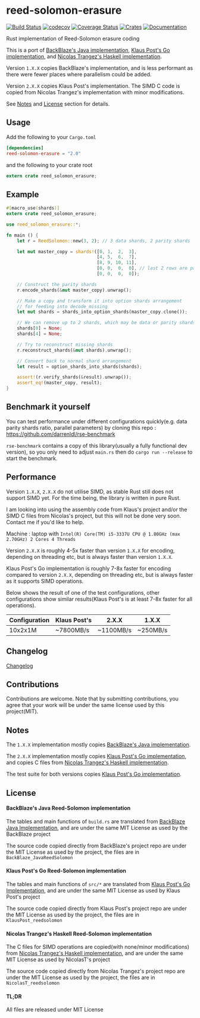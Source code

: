 # reed-solomon-erasure
[![Build Status](https://travis-ci.org/darrenldl/reed-solomon-erasure.svg?branch=master)](https://travis-ci.org/darrenldl/reed-solomon-erasure)
[![codecov](https://codecov.io/gh/darrenldl/reed-solomon-erasure/branch/master/graph/badge.svg)](https://codecov.io/gh/darrenldl/reed-solomon-erasure)
[![Coverage Status](https://coveralls.io/repos/github/darrenldl/reed-solomon-erasure/badge.svg?branch=master)](https://coveralls.io/github/darrenldl/reed-solomon-erasure?branch=master)
[![Crates](https://img.shields.io/crates/v/reed-solomon-erasure.svg)](https://crates.io/crates/reed-solomon-erasure)
[![Documentation](https://docs.rs/reed-solomon-erasure/badge.svg)](https://docs.rs/reed-solomon-erasure)

Rust implementation of Reed-Solomon erasure coding

This is a port of [BackBlaze's Java implementation](https://github.com/Backblaze/JavaReedSolomon), [Klaus Post's Go implementation](https://github.com/klauspost/reedsolomon), and [Nicolas Trangez's Haskell implementation](https://github.com/NicolasT/reedsolomon).

Version `1.X.X` copies BackBlaze's implementation, and is less performant as there were fewer places where parallelism could be added.

Version `2.X.X` copies Klaus Post's implementation. The SIMD C code is copied from Nicolas Trangez's implementation with minor modifications.

See [Notes](#notes) and [License](#license) section for details.

## Usage
Add the following to your `Cargo.toml`
```toml
[dependencies]
reed-solomon-erasure = "2.0"
```
and the following to your crate root
```rust
extern crate reed_solomon_erasure;
```

## Example
```rust
#[macro_use(shards)]
extern crate reed_solomon_erasure;

use reed_solomon_erasure::*;

fn main () {
    let r = ReedSolomon::new(3, 2); // 3 data shards, 2 parity shards

    let mut master_copy = shards!([0, 1,  2,  3],
                                  [4, 5,  6,  7],
                                  [8, 9, 10, 11],
                                  [0, 0,  0,  0], // last 2 rows are parity shards
                                  [0, 0,  0,  0]);

    // Construct the parity shards
    r.encode_shards(&mut master_copy).unwrap();

    // Make a copy and transform it into option shards arrangement
    // for feeding into decode_missing
    let mut shards = shards_into_option_shards(master_copy.clone());

    // We can remove up to 2 shards, which may be data or parity shards
    shards[0] = None;
    shards[4] = None;

    // Try to reconstruct missing shards
    r.reconstruct_shards(&mut shards).unwrap();

    // Convert back to normal shard arrangement
    let result = option_shards_into_shards(shards);

    assert!(r.verify_shards(&result).unwrap());
    assert_eq!(master_copy, result);
}
```

## Benchmark it yourself
You can test performance under different configurations quickly(e.g. data parity shards ratio, parallel parameters)
by cloning this repo : https://github.com/darrenldl/rse-benchmark

`rse-benchmark` contains a copy of this library(usually a fully functional dev version), so you only need to adjust `main.rs`
then do `cargo run --release` to start the benchmark.

## Performance
Version `1.X.X`, `2.X.X` do not utilise SIMD, as stable Rust still does not support SIMD yet. For the time being, the library is written in pure Rust.

I am looking into using the assembly code from Klaus's project and/or the SIMD C files from Nicolas's project, but this will not be done very soon. Contact me if you'd like to help.

Machine : laptop with `Intel(R) Core(TM) i5-3337U CPU @ 1.80GHz (max 2.70GHz) 2 Cores 4 Threads`

Version `2.X.X` is roughly 4-5x faster than version `1.X.X` for encoding, depending on threading etc, but is always faster than version `1.X.X`.

Klaus Post's Go implementation is roughly 7-8x faster for encoding compared to version `2.X.X`, depending on threading etc, but is always faster as it supports SIMD operations.

Below shows the result of one of the test configurations, other configurations show similar results(Klaus Post's is at least 7-8x faster for all operations).

|Configuration| Klaus Post's | 2.X.X | 1.X.X |
|---|---|---|---|
|10x2x1M|~7800MB/s|~1100MB/s|~250MB/s|

## Changelog
[Changelog](CHANGELOG.md)

## Contributions
Contributions are welcome. Note that by submitting contributions, you agree that your work will be under the same license used by this project(MIT).

## Notes
The `1.X.X` implementation mostly copies [BackBlaze's Java implementation](https://github.com/Backblaze/JavaReedSolomon).

The `2.X.X` implementation mostly copies [Klaus Post's Go implementation](https://github.com/klauspost/reedsolomon), and copies C files from [Nicolas Trangez's Haskell implementation](https://github.com/NicolasT/reedsolomon).

The test suite for both versions copies [Klaus Post's Go implementation](https://github.com/klauspost/reedsolomon).

## License
#### BackBlaze's Java Reed-Solomon implementation
The tables and main functions of ```build.rs``` are translated from [BackBlaze Java Implementation](https://github.com/Backblaze/JavaReedSolomon), and are under the same MIT License as used by the BackBlaze project

The source code copied directly from BackBlaze's project repo are under the MIT License as used by the project, the files are in `BackBlaze_JavaReedSolomon`

#### Klaus Post's Go Reed-Solomon implementation
The tables and main functions of ```src/*``` are translated from [Klaus Post's Go Implementation](https://github.com/klauspost/reedsolomon), and are under the same MIT License as used by Klaus Post's project

The source code copied directly from Klaus Post's project repo are under the MIT License as used by the project, the files are in `KlausPost_reedsolomon`

#### Nicolas Trangez's Haskell Reed-Solomon implementation
The C files for SIMD operations are copied(with none/minor modifications) from [Nicolas Trangez's Haskell implementation](https://github.com/NicolasT/reedsolomon), and are under the same MIT License as used by NicolasT's project

The source code copied directly from Nicolas Trangez's project repo are under the MIT License as used by the project, the files are in `NicolasT_reedsolomon`

#### TL;DR
All files are released under MIT License
